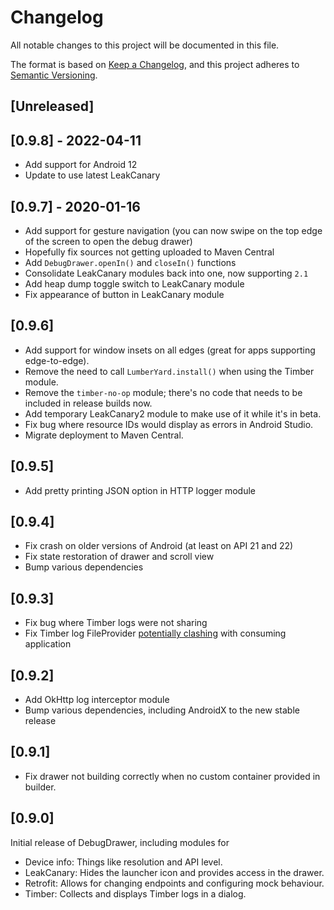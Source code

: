# Changelog

All notable changes to this project will be documented in this file.

The format is based on [Keep a Changelog](https://keepachangelog.com/en/1.0.0/), and this project
adheres to [Semantic Versioning](https://semver.org/spec/v2.0.0.html).

## [Unreleased]

## [0.9.8] - 2022-04-11
- Add support for Android 12
- Update to use latest LeakCanary

## [0.9.7] - 2020-01-16

- Add support for gesture navigation (you can now swipe on the top edge of the screen to open the debug drawer)
- Hopefully fix sources not getting uploaded to Maven Central
- Add `DebugDrawer.openIn()` and `closeIn()` functions
- Consolidate LeakCanary modules back into one, now supporting `2.1`
- Add heap dump toggle switch to LeakCanary module
- Fix appearance of button in LeakCanary module

## [0.9.6]

- Add support for window insets on all edges (great for apps supporting edge-to-edge).
- Remove the need to call `LumberYard.install()` when using the Timber module.
- Remove the `timber-no-op` module; there's no code that needs to be included in release builds now.
- Add temporary LeakCanary2 module to make use of it while it's in beta.
- Fix bug where resource IDs would display as errors in Android Studio.
- Migrate deployment to Maven Central.

## [0.9.5]

- Add pretty printing JSON option in HTTP logger module

## [0.9.4]

- Fix crash on older versions of Android (at least on API 21 and 22)
- Fix state restoration of drawer and scroll view
- Bump various dependencies

## [0.9.3]

- Fix bug where Timber logs were not sharing
- Fix Timber log FileProvider [potentially clashing](https://commonsware.com/blog/2017/06/27/fileprovider-libraries.html) with consuming application

## [0.9.2]

- Add OkHttp log interceptor module
- Bump various dependencies, including AndroidX to the new stable release

## [0.9.1]

- Fix drawer not building correctly when no custom container provided in builder.

## [0.9.0]

Initial release of DebugDrawer, including modules for
 - Device info: Things like resolution and API level.
 - LeakCanary: Hides the launcher icon and provides access in the drawer.
 - Retrofit: Allows for changing endpoints and configuring mock behaviour.
 - Timber: Collects and displays Timber logs in a dialog.
